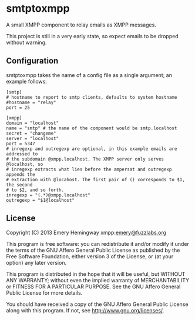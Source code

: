 # smtptoxmpp
A small XMPP component to relay emails as XMPP messages.

This project is still in a very early state, so expect emails to be dropped without
warning.

## Configuration
smtptoxmpp takes the name of a config file as a single argument; an example follows:

    [smtp]
    # hostname to report to smtp clients, defaults to system hostname
    #hostname = "relay"
    port = 25

    [xmpp]
    domain = "localhost"
    name = "smtp" # the name of the component would be smtp.localhost
    secret = "changeme"
    server = "localhost"
    port = 5347
    # inregexp and outregexp are optional, in this example emails are addressed to 
    # the subdomain @xmpp.localhost. The XMPP server only serves @localhost, so 
    # inregexp extracts what lies before the ampersat and outregexp appends the
    # extraction with @locahost. The first pair of () corresponds to $1, the second
    # to $2, and so forth.
    inregexp = "(.*)@xmpp.localhost"
    outregexp = "$1@localhost"

## License
Copyright (C) 2013 Emery Hemingway xmpp:emery@fuzzlabs.org

This program is free software: you can redistribute it and/or modify
it under the terms of the GNU Affero General Public License as published by
the Free Software Foundation, either version 3 of the License, or
(at your option) any later version.

This program is distributed in the hope that it will be useful,
but WITHOUT ANY WARRANTY; without even the implied warranty of
MERCHANTABILITY or FITNESS FOR A PARTICULAR PURPOSE.  See the
GNU Affero General Public License for more details.

You should have received a copy of the GNU Affero General Public License
along with this program.  If not, see <http://www.gnu.org/licenses/>.
